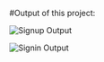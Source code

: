 #Output of this project:

![Signup Output](https://github.com/Afnan5750/Signin-Signup-Using-MERN-Stack/assets/155257728/19da7c99-a778-4408-9570-cc7ff33aecee)

![Signin Output](https://github.com/Afnan5750/Signin-Signup-Using-MERN-Stack/assets/155257728/818f31f8-bf0e-47ed-ac53-fc9ea522656d)
